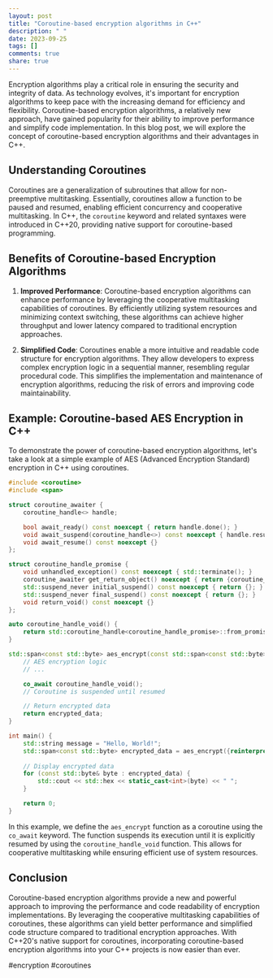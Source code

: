 ```yaml
---
layout: post
title: "Coroutine-based encryption algorithms in C++"
description: " "
date: 2023-09-25
tags: []
comments: true
share: true
---
```


Encryption algorithms play a critical role in ensuring the security and integrity of data. As technology evolves, it's important for encryption algorithms to keep pace with the increasing demand for efficiency and flexibility. Coroutine-based encryption algorithms, a relatively new approach, have gained popularity for their ability to improve performance and simplify code implementation. In this blog post, we will explore the concept of coroutine-based encryption algorithms and their advantages in C++.

## Understanding Coroutines

Coroutines are a generalization of subroutines that allow for non-preemptive multitasking. Essentially, coroutines allow a function to be paused and resumed, enabling efficient concurrency and cooperative multitasking. In C++, the `coroutine` keyword and related syntaxes were introduced in C++20, providing native support for coroutine-based programming.

## Benefits of Coroutine-based Encryption Algorithms

1. **Improved Performance**: Coroutine-based encryption algorithms can enhance performance by leveraging the cooperative multitasking capabilities of coroutines. By efficiently utilizing system resources and minimizing context switching, these algorithms can achieve higher throughput and lower latency compared to traditional encryption approaches.

2. **Simplified Code**: Coroutines enable a more intuitive and readable code structure for encryption algorithms. They allow developers to express complex encryption logic in a sequential manner, resembling regular procedural code. This simplifies the implementation and maintenance of encryption algorithms, reducing the risk of errors and improving code maintainability.

## Example: Coroutine-based AES Encryption in C++

To demonstrate the power of coroutine-based encryption algorithms, let's take a look at a simple example of AES (Advanced Encryption Standard) encryption in C++ using coroutines.

```cpp
#include <coroutine>
#include <span>

struct coroutine_awaiter {
    coroutine_handle<> handle;

    bool await_ready() const noexcept { return handle.done(); }
    void await_suspend(coroutine_handle<>) const noexcept { handle.resume(); }
    void await_resume() const noexcept {}
};

struct coroutine_handle_promise {
    void unhandled_exception() const noexcept { std::terminate(); }
    coroutine_awaiter get_return_object() noexcept { return {coroutine_handle<>::from_promise(*this)}; }
    std::suspend_never initial_suspend() const noexcept { return {}; }
    std::suspend_never final_suspend() const noexcept { return {}; }
    void return_void() const noexcept {}
};

auto coroutine_handle_void() {
    return std::coroutine_handle<coroutine_handle_promise>::from_promise(coroutine_handle_promise{});
}

std::span<const std::byte> aes_encrypt(const std::span<const std::byte> data) {
    // AES encryption logic
    // ...

    co_await coroutine_handle_void();
    // Coroutine is suspended until resumed

    // Return encrypted data
    return encrypted_data;
}

int main() {
    std::string message = "Hello, World!";
    std::span<const std::byte> encrypted_data = aes_encrypt({reinterpret_cast<const std::byte*>(message.data()), message.size()});
    
    // Display encrypted data
    for (const std::byte& byte : encrypted_data) {
        std::cout << std::hex << static_cast<int>(byte) << " ";
    }

    return 0;
}
```

In this example, we define the `aes_encrypt` function as a coroutine using the `co_await` keyword. The function suspends its execution until it is explicitly resumed by using the `coroutine_handle_void` function. This allows for cooperative multitasking while ensuring efficient use of system resources.

## Conclusion

Coroutine-based encryption algorithms provide a new and powerful approach to improving the performance and code readability of encryption implementations. By leveraging the cooperative multitasking capabilities of coroutines, these algorithms can yield better performance and simplified code structure compared to traditional encryption approaches. With C++20's native support for coroutines, incorporating coroutine-based encryption algorithms into your C++ projects is now easier than ever.

#encryption #coroutines